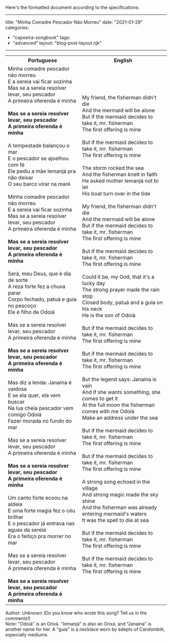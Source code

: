 Here's the formatted document according to the specifications:

---
title: "Minha Comadre Pescador Não Morreu"
date: "2021-01-29"
categories: 
  - "capoeira-songbook"
tags: 
  - "advanced"
layout: "blog-post-layout.njk"
---

<table class="capoeira-table">
    <tr class="header-row">
        <th>Portuguese</th>
        <th>English</th>
    </tr>
    <tr>
        <td>Minha comadre pescador não morreu<br>
E a sereia vai ficar sozinha<br>
Mas se a sereia resolver levar, seu pescador<br>
A primeira oferenda é minha<br>
<br>
<strong>Mas se a sereia resolver levar, seu pescador<br>
A primeira oferenda é minha</strong><br>
<br>
A tempestade balançou o mar<br>
E o pescador se ajoelhou com fé<br>
Ele pediu a mãe Iemanjá pra não deixar<br>
O seu barco virar na maré<br>
<br>
Minha comadre pescador não morreu<br>
E a sereia vai ficar sozinha<br>
Mas se a sereia resolver levar, seu pescador<br>
A primeira oferenda é minha<br>
<br>
<strong>Mas se a sereia resolver levar, seu pescador<br>
A primeira oferenda é minha</strong><br>
<br>
Será, meu Deus, que é dia de sorte<br>
A reza forte fez a chuva parar<br>
Corpo fechado, patuá e guia no pescoço<br>
Ele é filho de Odoiá<br>
<br>
Mas se a sereia resolver levar, seu pescador<br>
A primeira oferenda é minha<br>
<br>
<strong>Mas se a sereia resolver levar, seu pescador<br>
A primeira oferenda é minha</strong><br>
<br>
Mas diz a lenda: Janaína é vaidosa<br>
E se ela quer, ela vem buscar<br>
Na lua cheia pescador vem comigo Odoiá<br>
Fazer morada no fundo do mar<br>
<br>
Mas se a sereia resolver levar, seu pescador<br>
A primeira oferenda é minha<br>
<br>
<strong>Mas se a sereia resolver levar, seu pescador<br>
A primeira oferenda é minha</strong><br>
<br>
Um canto forte ecoou na aldeia<br>
E uma forte magia fez o céu brilhar<br>
E o pescador já entrava nas aguas da sereia<br>
Era o feitiço pra morrer no mar<br>
<br>
Mas se a sereia resolver levar, seu pescador<br>
A primeira oferenda é minha<br>
<br>
<strong>Mas se a sereia resolver levar, seu pescador<br>
A primeira oferenda é minha</strong></td>
        <td>My friend, the fisherman didn't die<br>
And the mermaid will be alone<br>
But if the mermaid decides to take it, mr. fisherman<br>
The first offering is mine<br>
<br>
But if the mermaid decides to take it, mr. fisherman<br>
The first offering is mine<br>
<br>
The storm rocked the sea<br>
And the fisherman knelt in faith<br>
He asked mother Iemanjá not to let<br>
His boat turn over in the tide<br>
<br>
My friend, the fisherman didn't die<br>
And the mermaid will be alone<br>
But if the mermaid decides to take it, mr. fisherman<br>
The first offering is mine<br>
<br>
But if the mermaid decides to take it, mr. fisherman<br>
The first offering is mine<br>
<br>
Could it be, my God, that it's a lucky day<br>
The strong prayer made the rain stop<br>
Closed body, patuá and a guia on his neck<br>
He is the son of Odoiá<br>
<br>
But if the mermaid decides to take it, mr. fisherman<br>
The first offering is mine<br>
<br>
But if the mermaid decides to take it, mr. fisherman<br>
The first offering is mine<br>
<br>
But the legend says: Janaína is vain<br>
And if she wants something, she comes to get it<br>
At the full moon the fisherman comes with me Odoiá<br>
Make an address under the sea<br>
<br>
But if the mermaid decides to take it, mr. fisherman<br>
The first offering is mine<br>
<br>
But if the mermaid decides to take it, mr. fisherman<br>
The first offering is mine<br>
<br>
A strong song echoed in the village<br>
And strong magic made the sky shine<br>
And the fisherman was already entering mermaid's waters<br>
It was the spell to die at sea<br>
<br>
But if the mermaid decides to take it, mr. fisherman<br>
The first offering is mine<br>
<br>
But if the mermaid decides to take it, mr. fisherman<br>
The first offering is mine</td>
    </tr>
</table>

<figcaption>

Author: Unknown (Do you know who wrote this song? Tell us in the comments!)  
Note: "Odoiá" is an Orixá. "Iemanjá" is also an Orixá, and "Janaína" is another name for her. A "guia" is a necklace worn by adepts of Candomblé, especially mediums.

</figcaption>
